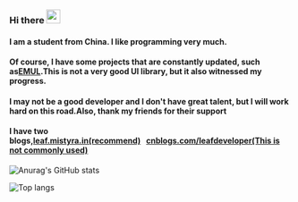 ### Hi there <img src="https://media.giphy.com/media/hvRJCLFzcasrR4ia7z/giphy.gif" width="25px">

#### I am a student from China. I like programming very much.

#### Of course, I have some projects that are constantly updated, such as<a href="https://github.com/Leen-CSS-Team/EMUL">EMUL</a>.This is not a very good UI library, but it also witnessed my progress.

#### I may not be a good developer and I don't have great talent, but I will work hard on this road.Also, thank my friends for their support

#### I have two blogs,<a href="https://leaf.mistyra.in/">leaf.mistyra.in(recommend)</a>&nbsp;&nbsp;&nbsp;<a href="https://www.cnblogs.com/leafdeveloper">cnblogs.com/leafdeveloper(This is not commonly used)</a>
<!--
**leaf2006/leaf2006** is a ✨ _special_ ✨ repository because its `README.md` (this file) appears on your GitHub profile.
-->
<!--
Here are some ideas to get you started:
-->
<!--
- 🔭 I’m currently working on ...
- 🌱 I’m currently learning ...
- 👯 I’m looking to collaborate on ...
- 🤔 I’m looking for help with ...
- 💬 Ask me about ...
- 📫 How to reach me: ...
- 😄 Pronouns: ...
- ⚡ Fun fact: ...
-->
![Anurag's GitHub stats](https://github-readme-stats.vercel.app/api?username=leaf2006&show_icons=true&theme=radical)

![Top langs](https://github-readme-stats.vercel.app/api/top-langs/?username=leaf2006&theme=radical)

